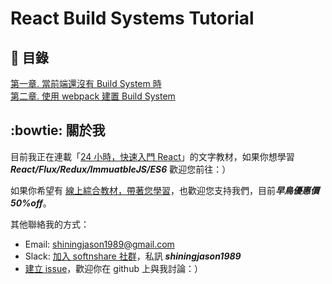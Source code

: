# React Build Systems Tutorial


## :scroll: 目錄

[第一章. 當前端還沒有 Build System 時](https://github.com/shiningjason1989/react-build-systems-tutorial/tree/master/1_default)  
[第二章. 使用 webpack 建置 Build System](https://github.com/shiningjason1989/react-build-systems-tutorial/tree/master/2_webpack)


## :bowtie: 關於我

目前我正在連載「[24 小時，快速入門 React](https://github.com/shiningjason1989/react-quick-tutorial)」的文字教材，如果你想學習 ***React/Flux/Redux/ImmuatbleJS/ES6*** 歡迎您前往：）

如果你希望有 [線上綜合教材，帶著您學習](https://4cats.teachable.com/courses/24hrs-react-101)，也歡迎您支持我們，目前***早鳥優惠價 50%off***。

其他聯絡我的方式：

- Email: shiningjason1989@gmail.com
- Slack: [加入 softnshare 社群](https://softnshare.slack.com/)，私訊 ***shiningjason1989***
- [建立 issue](https://github.com/shiningjason1989/react-build-systems-tutorial/issues/new)，歡迎你在 github 上與我討論：）
